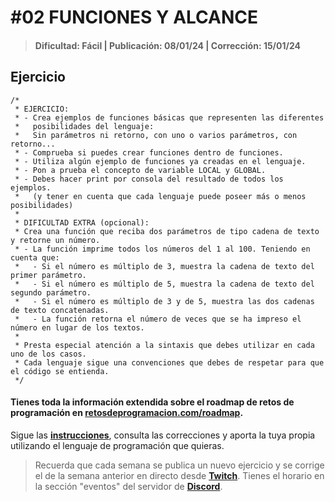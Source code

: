 # #02 FUNCIONES Y ALCANCE
> #### Dificultad: Fácil | Publicación: 08/01/24 | Corrección: 15/01/24

## Ejercicio

```
/*
 * EJERCICIO:
 * - Crea ejemplos de funciones básicas que representen las diferentes
 *   posibilidades del lenguaje:
 *   Sin parámetros ni retorno, con uno o varios parámetros, con retorno...
 * - Comprueba si puedes crear funciones dentro de funciones.
 * - Utiliza algún ejemplo de funciones ya creadas en el lenguaje.
 * - Pon a prueba el concepto de variable LOCAL y GLOBAL.
 * - Debes hacer print por consola del resultado de todos los ejemplos.
 *   (y tener en cuenta que cada lenguaje puede poseer más o menos posibilidades)
 *
 * DIFICULTAD EXTRA (opcional):
 * Crea una función que reciba dos parámetros de tipo cadena de texto y retorne un número.
 * - La función imprime todos los números del 1 al 100. Teniendo en cuenta que:
 *   - Si el número es múltiplo de 3, muestra la cadena de texto del primer parámetro.
 *   - Si el número es múltiplo de 5, muestra la cadena de texto del segundo parámetro.
 *   - Si el número es múltiplo de 3 y de 5, muestra las dos cadenas de texto concatenadas.
 *   - La función retorna el número de veces que se ha impreso el número en lugar de los textos.
 *
 * Presta especial atención a la sintaxis que debes utilizar en cada uno de los casos.
 * Cada lenguaje sigue una convenciones que debes de respetar para que el código se entienda.
 */
```
#### Tienes toda la información extendida sobre el roadmap de retos de programación en **[retosdeprogramacion.com/roadmap](https://retosdeprogramacion.com/roadmap)**.

Sigue las **[instrucciones](../../README.md)**, consulta las correcciones y aporta la tuya propia utilizando el lenguaje de programación que quieras.

> Recuerda que cada semana se publica un nuevo ejercicio y se corrige el de la semana anterior en directo desde **[Twitch](https://twitch.tv/mouredev)**. Tienes el horario en la sección "eventos" del servidor de **[Discord](https://discord.gg/mouredev)**.